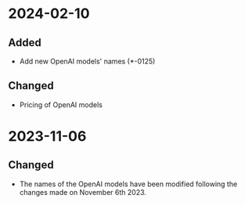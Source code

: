 
# 2024-02-10

## Added

* Add new OpenAI models' names (*-0125)

## Changed

* Pricing of OpenAI models

# 2023-11-06

## Changed

* The names of the OpenAI models have been modified following the changes made on
November 6th 2023.
